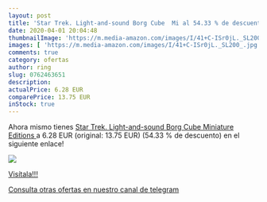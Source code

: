 ```yaml
---
layout: post
title: 'Star Trek. Light-and-sound Borg Cube  Mi al 54.33 % de descuento'
date: 2020-04-01 20:04:48
thumbnailImage: 'https://m.media-amazon.com/images/I/41+C-ISr0jL._SL200_.jpg'
images: [ 'https://m.media-amazon.com/images/I/41+C-ISr0jL._SL200_.jpg' ]
comments: true
category: ofertas
author: ring
slug: 0762463651
description:
actualPrice: 6.28 EUR
comparePrice: 13.75 EUR
inStock: true
---
```


Ahora mismo tienes [Star Trek. Light-and-sound Borg Cube  Miniature Editions ](https://www.amazon.com/dp/0762463651/?tag=redken08-20) a 6.28 EUR (original: 13.75 EUR) (54.33 %  de descuento) en el siguiente enlace!

[![](https://m.media-amazon.com/images/I/41+C-ISr0jL._SL200_.jpg)](https://www.amazon.com/dp/0762463651/?tag=redken08-20)

[Visítala!!!](https://www.amazon.com/dp/0762463651/?tag=redken08-20)

[Consulta otras ofertas en nuestro canal de telegram](https://t.me/s/ofertas25)
